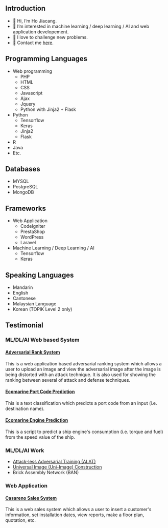 ## Introduction
- 👋 Hi, I’m Ho Jiacang.
- 👀 I’m interested in machine learning / deep learning / AI and web application developement.
- 💪 I love to challenge new problems.
- 📧 Contact me [here](ho_jiacang@hotmail.com).

## Programming Languages
- Web programming
  - PHP
  - HTML
  - CSS
  - Javascript
  - Ajax
  - Jquery
  - Python with Jinja2 + Flask
- Python
  - Tensorflow
  - Keras
  - Jinja2
  - Flask
- R
- Java
- Etc.

## Databases
- MYSQL
- PostgreSQL
- MongoDB

## Frameworks
- Web Application
  - CodeIgniter
  - PrestaShop
  - WordPress
  - Laravel
- Machine Learning / Deep Learning / AI
  - Tensorflow
  - Keras

## Speaking Languages
- Mandarin
- English
- Cantonese
- Malaysian Language
- Korean (TOPIK Level 2 only)

## Testimonial
### ML/DL/AI Web based System
#### [Adversarial Rank System](/adversarial_rank_system)
This is a web application based adversarial ranking system which allows a user to upload an image and view the adversarial image after the image is being distorted with an attack technique. It is also used for showing the ranking between several of attack and defense techniques.

#### [Ecomarine Port Code Prediction](/ecomarine)
This is a text classification which predicts a port code from an input (i.e. destination name).

#### [Ecomarine Engine Prediction](https://github.com/canboy123/ecomarine_engine_prediction)
This is a script to predict a ship engine's consumption (i.e. torque and fuel) from the speed value of the ship.

### ML/DL/AI Work
- [Attack-less Adversarial Training (ALAT)](https://github.com/canboy123/alat)
- [Universal Image (Uni-Image) Construction](https://github.com/canboy123/uip)
- Brick Assembly Network (BAN)

### Web Application
#### [Casareno Sales System](/casareno)
This is a web sales system which allows a user to insert a customer's information, set installation dates, view reports, make a floor plan, quotation, etc.

###

<!---
canboy123/canboy123 is a ✨ special ✨ repository because its `README.md` (this file) appears on your GitHub profile.
You can click the Preview link to take a look at your changes.
--->
